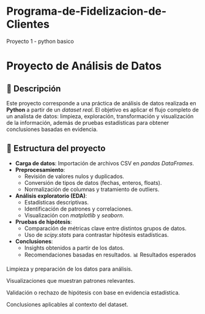 # Programa-de-Fidelizacion-de-Clientes
Proyecto 1 - python basico
# Proyecto de Análisis de Datos  

## 📌 Descripción  
Este proyecto corresponde a una práctica de análisis de datos realizada en **Python** a partir de un *dataset real*. El objetivo es aplicar el flujo completo de un analista de datos: limpieza, exploración, transformación y visualización de la información, además de pruebas estadísticas para obtener conclusiones basadas en evidencia.  

## 📂 Estructura del proyecto  
- **Carga de datos**: Importación de archivos CSV en *pandas DataFrames*.  
- **Preprocesamiento**:  
  - Revisión de valores nulos y duplicados.  
  - Conversión de tipos de datos (fechas, enteros, floats).  
  - Normalización de columnas y tratamiento de outliers.  
- **Análisis exploratorio (EDA)**:  
  - Estadísticas descriptivas.  
  - Identificación de patrones y correlaciones.  
  - Visualización con *matplotlib* y *seaborn*.  
- **Pruebas de hipótesis**:  
  - Comparación de métricas clave entre distintos grupos de datos.  
  - Uso de *scipy.stats* para contrastar hipótesis estadísticas.  
- **Conclusiones**:  
  - Insights obtenidos a partir de los datos.  
  - Recomendaciones basadas en resultados.
 📊 Resultados esperados

Limpieza y preparación de los datos para análisis.

Visualizaciones que muestran patrones relevantes.

Validación o rechazo de hipótesis con base en evidencia estadística.

Conclusiones aplicables al contexto del dataset.
